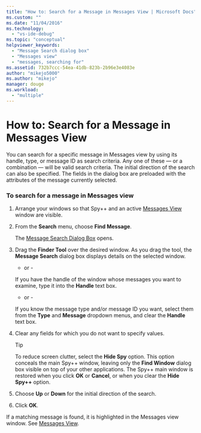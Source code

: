 ```yaml
---
title: "How to: Search for a Message in Messages View | Microsoft Docs"
ms.custom: ""
ms.date: "11/04/2016"
ms.technology: 
  - "vs-ide-debug"
ms.topic: "conceptual"
helpviewer_keywords: 
  - "Message Search dialog box"
  - "Messages view"
  - "messages, searching for"
ms.assetid: 732b7ccc-54ea-41db-823b-2b96e3e4083e
author: "mikejo5000"
ms.author: "mikejo"
manager: douge
ms.workload: 
  - "multiple"
---
```

# How to: Search for a Message in Messages View
You can search for a specific message in Messages view by using its handle, type, or message ID as search criteria. Any one of these — or a combination — will be valid search criteria. The initial direction of the search can also be specified. The fields in the dialog box are preloaded with the attributes of the message currently selected.  
  
### To search for a message in Messages view  
  
1.  Arrange your windows so that Spy++ and an active [Messages View](../debugger/messages-view.md) window are visible.  
  
2.  From the **Search** menu, choose **Find Message**.  
  
     The [Message Search Dialog Box](../debugger/message-search-dialog-box.md) opens.  
  
3.  Drag the **Finder Tool** over the desired window. As you drag the tool, the **Message Search** dialog box displays details on the selected window.  
  
     - or -  
  
     If you have the handle of the window whose messages you want to examine, type it into the **Handle** text box.  
  
     - or -  
  
     If you know the message type and/or message ID you want, select them from the **Type** and **Message** dropdown menus, and clear the **Handle** text box.  
  
4.  Clear any fields for which you do not want to specify values.  
  
    > [!TIP]
    >  To reduce screen clutter, select the **Hide Spy** option. This option conceals the main Spy++ window, leaving only the **Find Window** dialog box visible on top of your other applications. The Spy++ main window is restored when you click **OK** or **Cancel**, or when you clear the **Hide Spy++** option.  
  
5.  Choose **Up** or **Down** for the initial direction of the search.  
  
6.  Click **OK**.  
  
 If a matching message is found, it is highlighted in the Messages view window. See [Messages View](../debugger/messages-view.md).